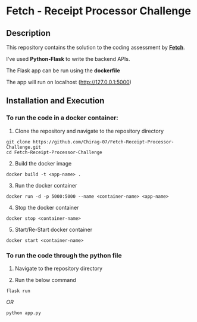 # Fetch - Receipt Processor Challenge

## Description
This repository contains the solution to the coding assessment by **[Fetch](https://fetch.com/)**.

I've used **Python-Flask** to write the backend APIs.

The Flask app can be run using the **dockerfile**

The app will run on localhost (http://127.0.0.1:5000)

## Installation and Execution
### To run the code in a docker container:
1. Clone the repository and navigate to the repository directory
```
git clone https://github.com/Chirag-07/Fetch-Receipt-Processor-Challenge.git
cd Fetch-Receipt-Processor-Challenge
```
2. Build the docker image
```
docker build -t <app-name> .
```

3. Run the docker container
```
docker run -d -p 5000:5000 --name <container-name> <app-name>
```

4. Stop the docker container
```
docker stop <container-name>
```

5. Start/Re-Start docker container
```
docker start <container-name>
```

### To run the code through the python file
1. Navigate to the repository directory

2. Run the below command
```
flask run
```
*OR*
```
python app.py
```
